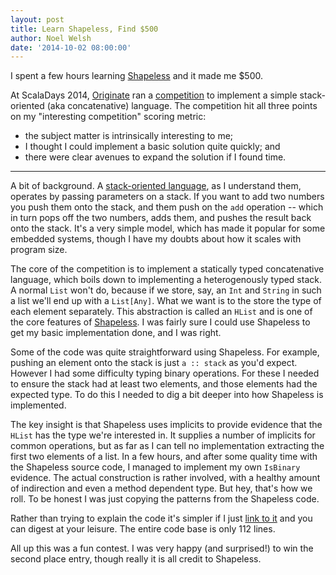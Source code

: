 ```yaml
---
layout: post
title: Learn Shapeless, Find $500
author: Noel Welsh
date: '2014-10-02 08:00:00'
---
```


I spent a few hours learning [Shapeless](https://github.com/milessabin/shapeless) and it made me $500.

At ScalaDays 2014, [Originate](http://www.originate.com/) ran a [competition](http://www.originate.com/stories/scala-days-2014) to implement a simple stack-oriented (aka concatenative) language. The competition hit all three points on my "interesting competition" scoring metric:

- the subject matter is intrinsically interesting to me;
- I thought I could implement a basic solution quite quickly; and
- there were clear avenues to expand the solution if I found time.

---

A bit of background. A [stack-oriented language](http://en.wikipedia.org/wiki/Stack-oriented_programming_language), as I understand them, operates by passing parameters on a stack. If you want to add two numbers you push them onto the stack, and them push on the `add` operation -- which in turn pops off the two numbers, adds them, and pushes the result back onto the stack. It's a very simple model, which has made it popular for some embedded systems, though I have my doubts about how it scales with program size.

The core of the competition is to implement a statically typed concatenative language, which boils down to implementing a heterogenously typed stack. A normal `List` won't do, because if we store, say, an `Int` and `String` in such a list we'll end up with a `List[Any]`. What we want is to the store the type of each element separately. This abstraction is called an `HList` and is one of the core features of [Shapeless](https://github.com/milessabin/shapeless). I was fairly sure I could use Shapeless to get my basic implementation done, and I was right.

Some of the code was quite straightforward using Shapeless. For example, pushing an element onto the stack is just `a :: stack` as you'd expect. However I had some difficulty typing binary operations. For these I needed to ensure the stack had at least two elements, and those elements had the expected type. To do this I needed to dig a bit deeper into how Shapeless is implemented.

The key insight is that Shapeless uses implicits to provide evidence that the `HList` has the type we're interested in. It supplies a number of implicits for common operations, but as far as I can tell no implementation extracting the first two elements of a list. In a few hours, and after some quality time with the Shapeless source code, I managed to implement my own `IsBinary` evidence. The actual construction is rather involved, with a healthy amount of indirection and even a method dependent type. But hey, that's how we roll. To be honest I was just copying the patterns from the Shapeless code.

Rather than trying to explain the code it's simpler if I just [link to it](https://github.com/noelwelsh/concatenative-lang) and you can digest at your leisure. The entire code base is only 112 lines.

All up this was a fun contest. I was very happy (and surprised!) to win the second place entry, though really it is all credit to Shapeless.
